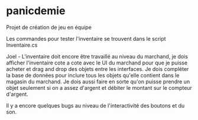 # panicdemie
Projet de création de jeu en équipe

Les commandes pour tester l'inventaire se trouvent dans le script Inventaire.cs

Joel - L'inventaire doit encore être travaillé au niveau du marchand, je dois afficher l'inventaire cote a cote avec 
le UI du marchand pour que je puisse acheter et drag and drop des objets entre les interfaces. Je dois compléter la
base de données pour inclure tous les objets qu'elle contient dans le magasin du marchand. Je dois aussi faire en sorte 
qu'on puisse prendre un objet seulement si on a assez d'argent et débiter le montant sur le compteur d'argent.

Il y a encore quelques bugs au niveau de l'interactivité des boutons et du son.
